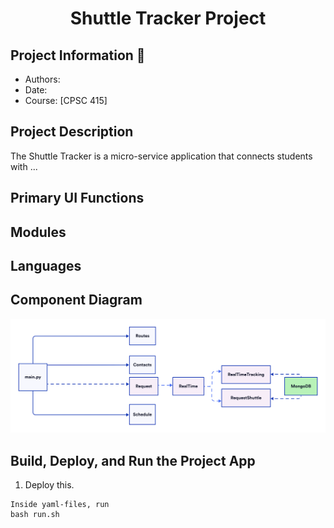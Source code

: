 <h1 align="center">Shuttle Tracker Project </h1>

## Project Information 👤
* Authors:
* Date: 
* Course: [CPSC 415]

## Project Description
The Shuttle Tracker is a micro-service application that connects students with ...

## Primary UI Functions

## Modules 

## Languages

## Component Diagram
![Diagram](https://github.com/aritrasaha18/shuttle-service-kata-project/blob/main/cloudproject.png)
## Build, Deploy, and Run the Project App 
1. Deploy this.

``` 
Inside yaml-files, run
bash run.sh 
```
